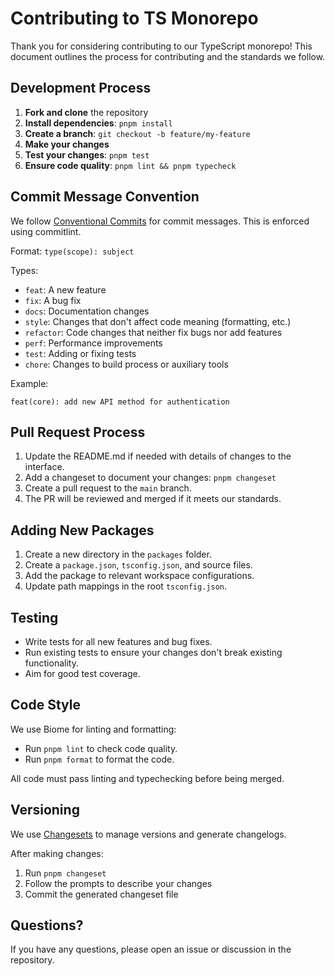 # Contributing to TS Monorepo

Thank you for considering contributing to our TypeScript monorepo! This document outlines the process for contributing and the standards we follow.

## Development Process

1. **Fork and clone** the repository
2. **Install dependencies**: `pnpm install`
3. **Create a branch**: `git checkout -b feature/my-feature`
4. **Make your changes**
5. **Test your changes**: `pnpm test`
6. **Ensure code quality**: `pnpm lint && pnpm typecheck`

## Commit Message Convention

We follow [Conventional Commits](https://www.conventionalcommits.org/) for commit messages. This is enforced using commitlint.

Format: `type(scope): subject`

Types:
- `feat`: A new feature
- `fix`: A bug fix
- `docs`: Documentation changes
- `style`: Changes that don't affect code meaning (formatting, etc.)
- `refactor`: Code changes that neither fix bugs nor add features
- `perf`: Performance improvements
- `test`: Adding or fixing tests
- `chore`: Changes to build process or auxiliary tools

Example:
```
feat(core): add new API method for authentication
```

## Pull Request Process

1. Update the README.md if needed with details of changes to the interface.
2. Add a changeset to document your changes: `pnpm changeset`
3. Create a pull request to the `main` branch.
4. The PR will be reviewed and merged if it meets our standards.

## Adding New Packages

1. Create a new directory in the `packages` folder.
2. Create a `package.json`, `tsconfig.json`, and source files.
3. Add the package to relevant workspace configurations.
4. Update path mappings in the root `tsconfig.json`.

## Testing

- Write tests for all new features and bug fixes.
- Run existing tests to ensure your changes don't break existing functionality.
- Aim for good test coverage.

## Code Style

We use Biome for linting and formatting:

- Run `pnpm lint` to check code quality.
- Run `pnpm format` to format the code.

All code must pass linting and typechecking before being merged.

## Versioning

We use [Changesets](https://github.com/changesets/changesets) to manage versions and generate changelogs.

After making changes:
1. Run `pnpm changeset`
2. Follow the prompts to describe your changes
3. Commit the generated changeset file

## Questions?

If you have any questions, please open an issue or discussion in the repository.